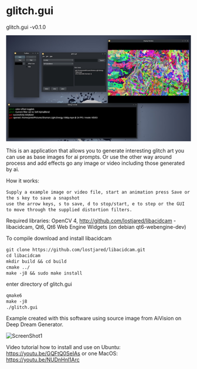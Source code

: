 # glitch.gui

glitch.gui  -v0.1.0 

![ScreenShot1](https://github.com/lostjared/glitch.gui/blob/main/images/image.jpg?raw=true "screenshot1")

This is an application that allows you to generate interesting glitch art you can use as base images for ai prompts. Or use the other way around process and add effects go any image or video including those generated by ai.

How it works:

    Supply a example image or video file, start an animation press Save or the s key to save a snapshot
    use the arrow keys, s to save, d to stop/start, e to step or the GUI to move through the supplied distortion filters.

Required libraries:
   OpenCV 4, http://github.com/lostjared/libacidcam - libacidcam, Qt6, Qt6 Web Engine Widgets (on debian qt6-webengine-dev)

To compile download and install libacidcam

    git clone https://github.com/lostjared/libacidcam.git
    cd libacidcam
    mkdir build && cd build
    cmake ../
    make -j8 && sudo make install

enter directory of glitch.gui

    qmake6
    make -j8
    ./glitch.gui


Example created with this software using source image from AiVision on Deep Dream Generator.

![ScreenShot1](https://github.com/lostjared/glitch.gui/blob/main/images/plug.gif?raw=true "screenshot2")

Video tutorial how to install and use on Ubuntu: https://youtu.be/GQFtQ0SeIAs or one MacOS: https://youtu.be/NUDnHnl1Arc
